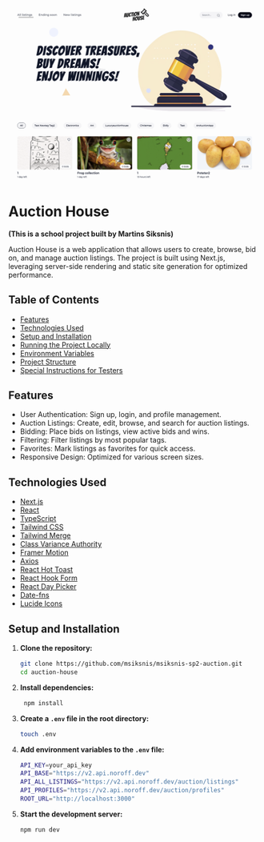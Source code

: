 ![Auction House Landing Section](/public/assets//homepage.png)

# Auction House

**(This is a school project built by Martins Siksnis)**

Auction House is a web application that allows users to create, browse, bid on, and manage auction listings. The project is built using Next.js, leveraging server-side rendering and static site generation for optimized performance.

## Table of Contents

- [Features](#features)
- [Technologies Used](#technologies-used)
- [Setup and Installation](#setup-and-installation)
- [Running the Project Locally](#running-the-project-locally)
- [Environment Variables](#environment-variables)
- [Project Structure](#project-structure)
- [Special Instructions for Testers](#special-instructions-for-testers)

## Features

- User Authentication: Sign up, login, and profile management.
- Auction Listings: Create, edit, browse, and search for auction listings.
- Bidding: Place bids on listings, view active bids and wins.
- Filtering: Filter listings by most popular tags.
- Favorites: Mark listings as favorites for quick access.
- Responsive Design: Optimized for various screen sizes.

## Technologies Used

- [Next.js](https://nextjs.org/)
- [React](https://reactjs.org/)
- [TypeScript](https://www.typescriptlang.org/)
- [Tailwind CSS](https://tailwindcss.com/)
- [Tailwind Merge](https://www.npmjs.com/package/tailwind-merge)
- [Class Variance Authority](https://cva.style/docs)
- [Framer Motion](https://www.framer.com/motion/)
- [Axios](https://axios-http.com/)
- [React Hot Toast](https://react-hot-toast.com/)
- [React Hook Form](https://react-hook-form.com/)
- [React Day Picker](https://react-day-picker.js.org/)
- [Date-fns](https://date-fns.org/)
- [Lucide Icons](https://lucide.dev/)

## Setup and Installation

1. **Clone the repository:**

   ```bash
   git clone https://github.com/msiksnis/msiksnis-sp2-auction.git
   cd auction-house

   ```

2. **Install dependencies:**

   ```bash
    npm install

   ```

3. **Create a `.env` file in the root directory:**

   ```bash
   touch .env

   ```

4. **Add environment variables to the `.env` file:**

   ```bash
   API_KEY=your_api_key
   API_BASE="https://v2.api.noroff.dev"
   API_ALL_LISTINGS="https://v2.api.noroff.dev/auction/listings"
   API_PROFILES="https://v2.api.noroff.dev/auction/profiles"
   ROOT_URL="http://localhost:3000"

   ```

5. **Start the development server:**
   ```bash
   npm run dev
   ```
